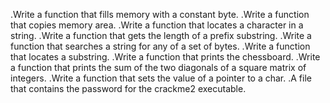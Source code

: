 .Write a function that fills memory with a constant byte.
.Write a function that copies memory area.
.Write a function that locates a character in a string.
.Write a function that gets the length of a prefix substring.
.Write a function that searches a string for any of a set of bytes.
.Write a function that locates a substring.
.Write a function that prints the chessboard.
.Write a function that prints the sum of the two diagonals of a square matrix of integers.
.Write a function that sets the value of a pointer to a char.
.A file that contains the password for the crackme2 executable.
